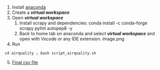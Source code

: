 1. Install [anaconda](https://www.anaconda.com/)
2. Create a ***virtual workspace***
3. Open ***virtual workspace***
    1. Install scrapy and dependencies: conda install -c conda-forge scrapy pylint autopep8 -y
    2. Back to home tab on anaconda and select ***virtual workspace*** and open with Vscode or any IDE extension.
    image.png
4. Run 
```
cd airquality ; bash script_airquality.sh
```
5. [Final csv file](csv/data.csv)